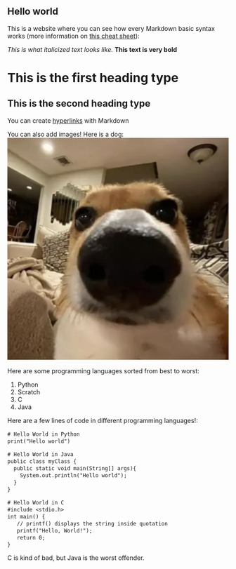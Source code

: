 ## Hello world
This is a website where you can see how every Markdown basic syntax works (more information on [this cheat sheet](https://commonmark.org/help/)):

*This is what italicized text looks like.*
**This text is very bold**

# This is the first heading type
## This is the second heading type

You can create [hyperlinks](https://www.youtube.com/watch?v=lvwZQTB4iv4) with Markdown 

You can also add images! Here is a dog: <br /> 
![Dog](dog.png)

Here are some programming languages sorted from best to worst:
1) Python
2) Scratch
3) C
4) Java

Here are a few lines of code in different programming languages!: <br />
```
# Hello World in Python
print("Hello world")
```
```
# Hello World in Java
public class myClass {
  public static void main(String[] args){
    System.out.println("Hello world");
  }
}
```
```
# Hello World in C
#include <stdio.h>
int main() {
   // printf() displays the string inside quotation
   printf("Hello, World!");
   return 0;
}
```
C is kind of bad, but Java is the worst offender.
